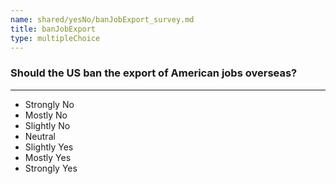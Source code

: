 ```yaml
---
name: shared/yesNo/banJobExport_survey.md
title: banJobExport
type: multipleChoice
---
```


### Should the US ban the export of American jobs overseas?

---

- Strongly No
- Mostly No
- Slightly No
- Neutral
- Slightly Yes
- Mostly Yes
- Strongly Yes

